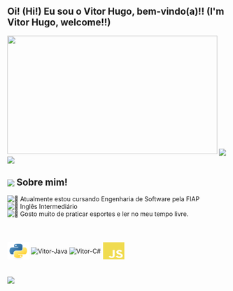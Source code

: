## Oi! (Hi!) Eu sou o Vitor Hugo, bem-vindo(a)!! (I'm Vitor Hugo, welcome!!)
<img src="https://media.giphy.com/media/v1.Y2lkPTc5MGI3NjExb2Qwbmt5ZHR5OWxncXV5MTI5eXlob3pjMjBveDNmYThvdXY0b3czOCZlcD12MV9pbnRlcm5hbF9naWZfYnlfaWQmY3Q9Zw/A5ffIYwJoEpVcMOYiO/giphy.gif" width="480" height="270" frameBorder="0" class="giphy-embed" allowFullScreen>

<a href="https://github.com/anuraghazra/github-readme-stats">
  <img height=200 align="center" src="https://github-readme-stats.vercel.app/api?username=Torugo0&show_icons=false&theme=great-gatsby&rank_icon=github" />
</a>
<a href="https://github.com/anuraghazra/donut">
  <img height=200 align="center" src="https://github-readme-stats.vercel.app/api/top-langs/?username=Torugo0&layout=donut&size_weight=0.5&count_weight=0.5&show&icons=true&theme=great-gatsby" />
</a>

## <img height=30 align="center" src="https://fonts.gstatic.com/s/e/notoemoji/latest/1f98e/512.gif"/> Sobre mim!
<img height =20 src="https://fonts.gstatic.com/s/e/notoemoji/latest/1f50b/512.gif" alt="🔋"> Atualmente estou cursando Engenharia de Software pela FIAP <br>
<img height =20 src="https://fonts.gstatic.com/s/e/notoemoji/latest/1f50b/512.gif" alt="🔋"> Inglês Intermediário <br>
<img height =20 src="https://fonts.gstatic.com/s/e/notoemoji/latest/1f50b/512.gif" alt="🔋"> Gosto muito de praticar esportes e ler no meu tempo livre.
#

<picture>
  <source srcset="https://fonts.gstatic.com/s/e/notoemoji/latest/1f50b/512.webp" type="image/webp">
  
</picture>

<div style="display: inline_block"><br>
  <img align="center" alt="Vitor-Python" height="40" width="50" src="https://raw.githubusercontent.com/devicons/devicon/master/icons/python/python-original.svg">
  <img align="center" alt="Vitor-Java" height="40" width="50" src="https://cdn.jsdelivr.net/gh/devicons/devicon@latest/icons/java/java-original.svg" />
  <img align="center" alt="Vitor-C#" height="40" width="50" src="https://cdn.jsdelivr.net/gh/devicons/devicon@latest/icons/csharp/csharp-original.svg" />
  <img align="center" alt="Vitor-Js" height="40" width="50" src="https://raw.githubusercontent.com/devicons/devicon/master/icons/javascript/javascript-plain.svg">
</div>

#

 <div> 
    <a href="(https://www.linkedin.com/in/vitorhgr/)" target="_blank"><img src="https://img.shields.io/badge/-LinkedIn-%230077B5?style=for-the-badge&logo=linkedin&logoColor=white" target="_blank"></a> 
 </div>
 
 
